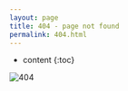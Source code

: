 ```yaml
---
layout: page
title: 404 - page not found
permalink: 404.html
---
```


* content
{:toc}

![404](https://http.cat/404)
